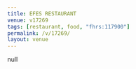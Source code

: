 ```yaml
---
title: EFES RESTAURANT
venue: v17269
tags: [restaurant, food, "fhrs:117900"]
permalink: /v/17269/
layout: venue
---
```

null